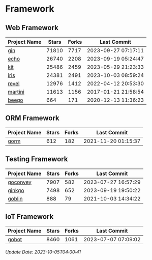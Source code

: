 # Framework

## Web Framework
| Project Name | Stars | Forks | Last Commit |
| ------------ | ----- | ----- | ----------- |
| [gin](https://github.com/gin-gonic/gin) | 71810 | 7717 | 2023-09-27 07:17:11 |
| [echo](https://github.com/labstack/echo) | 26740 | 2208 | 2023-09-19 05:24:47 |
| [kit](https://github.com/go-kit/kit) | 25486 | 2459 | 2023-05-29 21:23:33 |
| [iris](https://github.com/kataras/iris) | 24381 | 2491 | 2023-10-03 08:59:24 |
| [revel](https://github.com/revel/revel) | 12976 | 1412 | 2022-04-12 20:53:30 |
| [martini](https://github.com/go-martini/martini) | 11613 | 1156 | 2017-01-21 21:58:54 |
| [beego](https://github.com/astaxie/beego) | 664 | 171 | 2020-12-13 11:36:23 |

## ORM Framework
| Project Name | Stars | Forks | Last Commit |
| ------------ | ----- | ----- | ----------- |
| [gorm](https://github.com/jinzhu/gorm) | 612 | 182 | 2021-11-20 01:15:37 |

## Testing Framework
| Project Name | Stars | Forks | Last Commit |
| ------------ | ----- | ----- | ----------- |
| [goconvey](https://github.com/smartystreets/goconvey) | 7907 | 582 | 2023-07-27 16:57:29 |
| [ginkgo](https://github.com/onsi/ginkgo) | 7498 | 652 | 2023-09-19 19:50:22 |
| [goblin](https://github.com/franela/goblin) | 888 | 79 | 2021-10-03 14:34:22 |

## IoT Framework
| Project Name | Stars | Forks | Last Commit |
| ------------ | ----- | ----- | ----------- |
| [gobot](https://github.com/hybridgroup/gobot) | 8460 | 1061 | 2023-07-07 07:09:02 |

*Update Date: 2023-10-05T04:00:41*